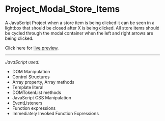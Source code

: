 # Project_Modal_Store_Items

A JavaScript Project when a store item is being clicked it can be seen in a lightbox that should be closed after X is being clicked.
All store items should be cycled through the modal container when the left and right arrows are being clicked.

Click here for [live preview](https://karolinabodis.github.io/100_JS_Projects/8_modal_store_items/index.html).

---

_JavaScript used:_

- DOM Manipulation
- Control Structures
- Array property, Array methods
- Template literal
- DOMTokenList methods
- JavaScript CSS Manipulation
- EventListeners
- Function expressions
- Immediately Invoked Function Expressions
